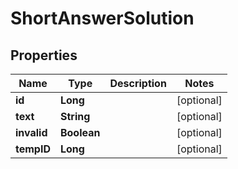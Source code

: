 

# ShortAnswerSolution


## Properties

| Name | Type | Description | Notes |
|------------ | ------------- | ------------- | -------------|
|**id** | **Long** |  |  [optional] |
|**text** | **String** |  |  [optional] |
|**invalid** | **Boolean** |  |  [optional] |
|**tempID** | **Long** |  |  [optional] |



